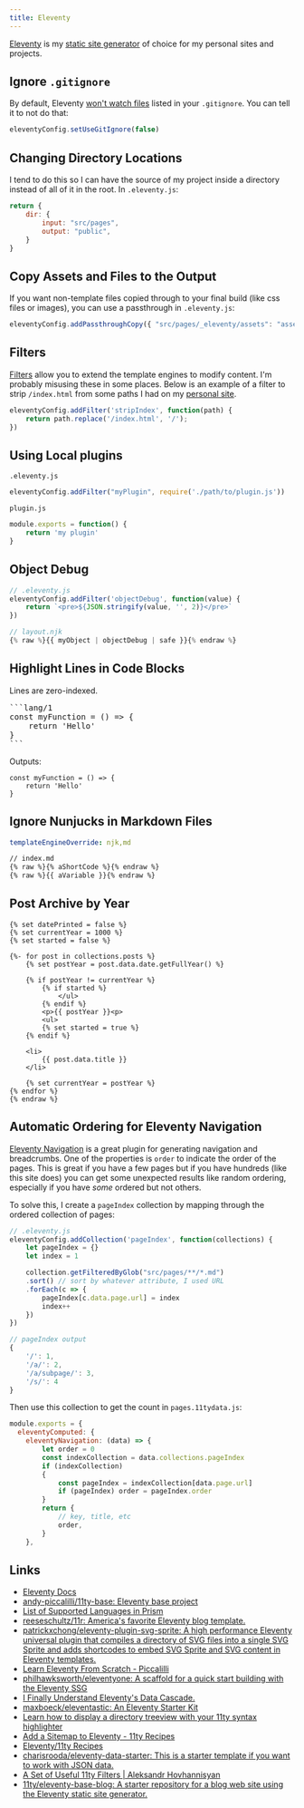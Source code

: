 ```yaml
---
title: Eleventy
---
```


[Eleventy](https://www.11ty.dev) is my [static site generator](/webdev/static-site-generators) of choice for my personal sites and projects.


## Ignore `.gitignore`

By default, Eleventy [won't watch files](https://www.11ty.dev/docs/ignores/) listed in your `.gitignore`. You can tell it to not do that:

```js
eleventyConfig.setUseGitIgnore(false)
```

## Changing Directory Locations

I tend to do this so I can have the source of my project inside a directory instead of all of it in the root. In `.eleventy.js`:

```js
return {
    dir: {
        input: "src/pages",
        output: "public",
    }
}
```

## Copy Assets and Files to the Output

If you want non-template files copied through to your final build (like css files or images), you can use a passthrough in `.eleventy.js`:

```js
eleventyConfig.addPassthroughCopy({ "src/pages/_eleventy/assets": "assets" })
```

## Filters

[Filters](https://www.11ty.dev/docs/filters/) allow you to extend the template engines to modify content. I'm probably misusing these in some places. Below is an example of a filter to strip `/index.html` from some paths I had on my [personal site](https://rknight.me).

```js
eleventyConfig.addFilter('stripIndex', function(path) {
    return path.replace('/index.html', '/');
})
```

## Using Local plugins

`.eleventy.js`
```js
eleventyConfig.addFilter("myPlugin", require('./path/to/plugin.js'))
```

`plugin.js`

```js
module.exports = function() {
    return 'my plugin'
}
```

## Object Debug

```js
// .eleventy.js
eleventyConfig.addFilter('objectDebug', function(value) {
    return `<pre>${JSON.stringify(value, '', 2)}</pre>`
})

// layout.njk
{% raw %}{{ myObject | objectDebug | safe }}{% endraw %}
```

## Highlight Lines in Code Blocks

Lines are zero-indexed.

<pre>
```lang/1
const myFunction = () => {
    return 'Hello'
}
```
</pre>

Outputs:

```js/1
const myFunction = () => {
    return 'Hello'
}
```

## Ignore Nunjucks in Markdown Files

```yaml
templateEngineOverride: njk,md
```

```md
// index.md
{% raw %}{% aShortCode %}{% endraw %}
{% raw %}{{ aVariable }}{% endraw %}
```

## Post Archive by Year

```liquid{% raw %}
{% set datePrinted = false %}
{% set currentYear = 1000 %}
{% set started = false %}

{%- for post in collections.posts %}
    {% set postYear = post.data.date.getFullYear() %}

    {% if postYear != currentYear %}
        {% if started %}
            </ul>
        {% endif %}
        <p>{{ postYear }}<p>
        <ul>
        {% set started = true %}
    {% endif %}

    <li>
        {{ post.data.title }}
    </li>

    {% set currentYear = postYear %}
{% endfor %}
{% endraw %}
```


## Automatic Ordering for Eleventy Navigation

[Eleventy Navigation](https://www.11ty.dev/docs/plugins/navigation/) is a great plugin for generating navigation and breadcrumbs. One of the properties is `order` to indicate the order of the pages. This is great if you have a few pages but if you have hundreds (like this site does) you can get some unexpected results like random ordering, especially if you have _some_ ordered but not others.

To solve this, I create a `pageIndex` collection by mapping through the ordered collection of pages:

```js
// .eleventy.js
eleventyConfig.addCollection('pageIndex', function(collections) {
    let pageIndex = {}
    let index = 1

    collection.getFilteredByGlob("src/pages/**/*.md")
    .sort() // sort by whatever attribute, I used URL
    .forEach(c => {
        pageIndex[c.data.page.url] = index
        index++
    })
})

// pageIndex output
{
    '/': 1,
    '/a/': 2,
    '/a/subpage/': 3,
    '/s/': 4
}
```

Then use this collection to get the count in `pages.11tydata.js`:

```js
module.exports = {
  eleventyComputed: {
    eleventyNavigation: (data) => {
        let order = 0
        const indexCollection = data.collections.pageIndex
        if (indexCollection)
        {
            const pageIndex = indexCollection[data.page.url]
            if (pageIndex) order = pageIndex.order
        }
        return {
            // key, title, etc
            order,
        }
    },
```

## Links

- [Eleventy Docs](https://www.11ty.dev/docs/)
- [andy-piccalilli/11ty-base: Eleventy base project](https://github.com/andy-piccalilli/11ty-base?utm_source=pocket_mylist)
- [List of Supported Languages in Prism](https://prismjs.com/#supported-languages)
- [reeseschultz/11r: America's favorite Eleventy blog template.](https://github.com/reeseschultz/11r)
- [patrickxchong/eleventy-plugin-svg-sprite: A high performance Eleventy universal plugin that compiles a directory of SVG files into a single SVG Sprite and adds shortcodes to embed SVG Sprite and SVG content in Eleventy templates.](https://github.com/patrickxchong/eleventy-plugin-svg-sprite)
- [Learn Eleventy From Scratch - Piccalilli](https://piccalil.li/course/learn-eleventy-from-scratch/)
- [philhawksworth/eleventyone: A scaffold for a quick start building with the Eleventy SSG](https://github.com/philhawksworth/eleventyone)
- [I Finally Understand Eleventy's Data Cascade.](https://benmyers.dev/blog/eleventy-data-cascade/)
- [maxboeck/eleventastic: An Eleventy Starter Kit](https://github.com/maxboeck/eleventastic)
- [Learn how to display a directory treeview with your 11ty syntax highlighter](https://mastereleventy.com/blog/prism-treeview/)
- [Add a Sitemap to Eleventy - 11ty Recipes](https://11ty.recipes/recipes/add-a-sitemap/)
- [Eleventy/11ty Recipes](https://11ty.recipes/)
- [charisrooda/eleventy-data-starter: This is a starter template if you want to work with JSON data.](https://github.com/charisrooda/eleventy-data-starter)
- [A Set of Useful 11ty Filters | Aleksandr Hovhannisyan](https://www.aleksandrhovhannisyan.com/blog/useful-11ty-filters/)
- [11ty/eleventy-base-blog: A starter repository for a blog web site using the Eleventy static site generator.](https://github.com/11ty/eleventy-base-blog)
